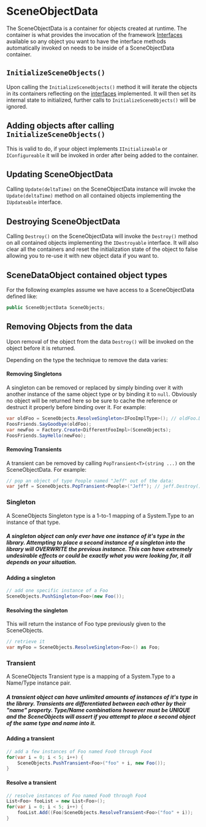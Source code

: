 # SceneObjectData

The SceneObjectData is a container for objects created at runtime.  The container is what provides the invocation of the framework [Interfaces](Interfaces.md) available so any object you want to have the interface methods automatically invoked on needs to be inside of a SceneObjectData container.  

##  `InitializeSceneObjects()`

Upon calling the `InitializeSceneObjects()` method it will iterate the objects in its containers reflecting on the [interfaces](Interfaces.md) implemented.  It will then set its internal state to initialized, further calls to `InitializeSceneObjects()` will be ignored.

## Adding objects after calling `InitializeSceneObjects()`

This is valid to do, if your object implements `IInitializeable` or `IConfigureable` it will be invoked in order after being added to the container.

## Updating SceneObjectData

Calling `Update(deltaTime)` on the SceneObjectData instance will invoke the `Update(deltaTime)` method on all contained objects implementing the `IUpdateable` interface.

## Destroying SceneObjectData

Calling `Destroy()` on the SceneObjectData will invoke the `Destroy()` method on all contained objects implementing the `IDestroyable` interface.  It will also clear all the containers and reset the initialization state of the object to false allowing you to re-use it with new object data if you want to.

## SceneDataObject contained object types

For the following examples assume we have access to a SceneObjectData defined like:
```csharp
public SceneObjectData SceneObjects;
```

## Removing Objects from the data

Upon removal of the object from the data `Destroy()` will be invoked on the object before it is returned.  

Depending on the type the technique to remove the data varies:

#### Removing Singletons

A singleton can be removed or replaced by simply binding over it with another instance of the same object type or by binding it to `null`.  Obviously no object will be returned here so be sure to cache the reference or destruct it properly before binding over it.  For example:

```csharp
var oldFoo = SceneObjects.ResolveSingleton<IFooImplType>(); // oldFoo.Destroy() method was invoked now
FoosFriends.SayGoodbye(oldFoo);
var newFoo = Factory.Create<DifferentFooImpl>(SceneObjects);
FoosFriends.SayHello(newFoo);
```

#### Removing Transients

A transient can be removed by calling `PopTransient<T>(string ...)` on the SceneObjectData.  For example:

```csharp
// pop an object of type People named "Jeff" out of the data:
var jeff = SceneObjects.PopTransient<People>("Jeff"); // jeff.Destroy() was invoked now
```

### Singleton

A SceneObjects Singleton type is a 1-to-1 mapping of a System.Type to an instance of that type.  

##### A singleton object can only ever have one instance of it's type in the library.  Attempting to place a second instance of a singleton into the library will OVERWRITE the previous instance.  This can have extremely undesirable effects or could be exactly what you were looking for, it all depends on your situation.

#### Adding a singleton
```csharp
// add one specific instance of a Foo
SceneObjects.PushSingleton<Foo>(new Foo());
```

#### Resolving the singleton
This will return the instance of Foo type previously given to the SceneObjects.
```csharp
// retrieve it
var myFoo = SceneObjects.ResolveSingleton<Foo>() as Foo;
```

### Transient

A SceneObjects Transient type is a mapping of a System.Type to a Name/Type instance pair.

##### A transient object can have unlimited amounts of instances of it's type in the library.  Transients are differentiated between each other by their "name" property.  Type/Name combinations however must be UNIQUE and the SceneObjects will assert if you attempt to place a second object of the same type and name into it.

#### Adding a transient
```csharp
// add a few instances of Foo named Foo0 through Foo4
for(var i = 0; i < 5; i++) {
	SceneObjects.PushTransient<Foo>("foo" + i, new Foo());
}
```

#### Resolve a transient
```csharp
// resolve instances of Foo named Foo0 through Foo4
List<Foo> fooList = new List<Foo>();
for(var i = 0; i < 5; i++) {
	fooList.Add((Foo)SceneObjects.ResolveTransient<Foo>("foo" + i));
}
```



